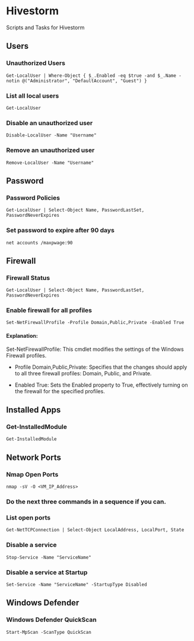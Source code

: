 # Hivestorm
Scripts and Tasks for Hivestorm

## Users

### Unauthorized Users
    Get-LocalUser | Where-Object { $_.Enabled -eq $true -and $_.Name -notin @("Administrator", "DefaultAccount", "Guest") }
### List all local users
    Get-LocalUser
### Disable an unauthorized user
    Disable-LocalUser -Name "Username"
### Remove an unauthorized user
    Remove-LocalUser -Name "Username"

## Password
### Password Policies
    Get-LocalUser | Select-Object Name, PasswordLastSet, PasswordNeverExpires

### Set password to expire after 90 days
    net accounts /maxpwage:90

## Firewall 
### Firewall Status
    Get-LocalUser | Select-Object Name, PasswordLastSet, PasswordNeverExpires
### Enable firewall for all profiles
    Set-NetFirewallProfile -Profile Domain,Public,Private -Enabled True
#### Explanation:

Set-NetFirewallProfile: This cmdlet modifies the settings of the Windows Firewall profiles.

- Profile Domain,Public,Private: Specifies that the changes should apply to all three firewall profiles: Domain, Public, and Private.

- Enabled True: Sets the Enabled property to True, effectively turning on the firewall for the specified profiles.

## Installed Apps    
### Get-InstalledModule
    Get-InstalledModule

## Network Ports    
### Nmap Open Ports
    nmap -sV -O <VM_IP_Address>
### Do the next three commands in a sequence if you can.    
### List open ports
    Get-NetTCPConnection | Select-Object LocalAddress, LocalPort, State
### Disable a service
    Stop-Service -Name "ServiceName"
### Disable a service at Startup
    Set-Service -Name "ServiceName" -StartupType Disabled


## Windows Defender    
### Windows Defender QuickScan
    Start-MpScan -ScanType QuickScan



